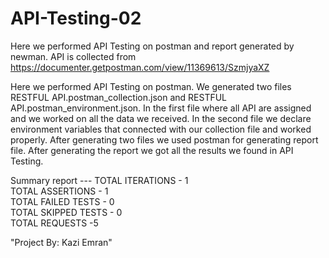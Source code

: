 # API-Testing-02

Here we performed API Testing on postman and report generated by newman. API is collected from https://documenter.getpostman.com/view/11369613/SzmjyaXZ

Here we performed API Testing on postman. We generated two files RESTFUL API.postman_collection.json and RESTFUL API.postman_environment.json. In the first file where all API are assigned and we worked on all the data we received.  In the second file we declare environment variables that connected with our collection file and worked properly. After generating two files we used postman for generating report file. After generating the report we got all the results we found in API Testing.

Summary report ---
TOTAL ITERATIONS - 1   
TOTAL ASSERTIONS - 1   
TOTAL FAILED TESTS - 0  
 TOTAL SKIPPED TESTS - 0   
TOTAL REQUESTS -5   

"Project By: Kazi Emran"